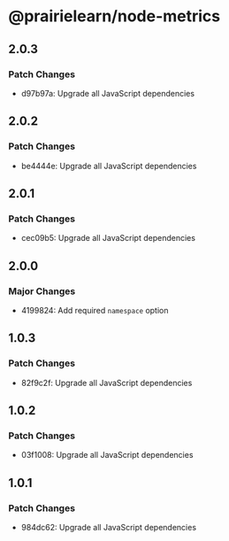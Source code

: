 # @prairielearn/node-metrics

## 2.0.3

### Patch Changes

- d97b97a: Upgrade all JavaScript dependencies

## 2.0.2

### Patch Changes

- be4444e: Upgrade all JavaScript dependencies

## 2.0.1

### Patch Changes

- cec09b5: Upgrade all JavaScript dependencies

## 2.0.0

### Major Changes

- 4199824: Add required `namespace` option

## 1.0.3

### Patch Changes

- 82f9c2f: Upgrade all JavaScript dependencies

## 1.0.2

### Patch Changes

- 03f1008: Upgrade all JavaScript dependencies

## 1.0.1

### Patch Changes

- 984dc62: Upgrade all JavaScript dependencies
